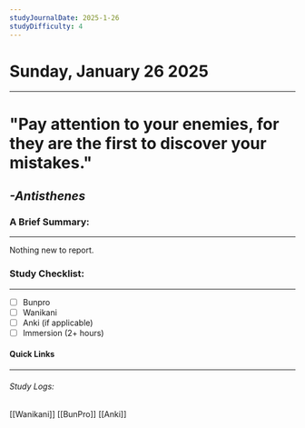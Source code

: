 ```yaml
---
studyJournalDate: 2025-1-26
studyDifficulty: 4
---
```


# Sunday, January 26 2025
---
# "Pay attention to your enemies, for they are the first to discover your mistakes."

## *-Antisthenes*


### A Brief Summary:
---
Nothing new to report.

### Study Checklist:
---
- [ ] Bunpro
- [ ] Wanikani
- [ ] Anki (if applicable)
- [ ] Immersion (2+ hours)

#### Quick Links
---
###### Study Logs:
[[Wanikani]]
[[BunPro]]
[[Anki]]